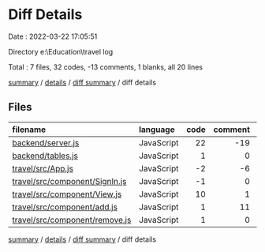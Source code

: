 # Diff Details

Date : 2022-03-22 17:05:51

Directory e:\Education\travel log

Total : 7 files,  32 codes, -13 comments, 1 blanks, all 20 lines

[summary](results.md) / [details](details.md) / [diff summary](diff.md) / diff details

## Files
| filename | language | code | comment | blank | total |
| :--- | :--- | ---: | ---: | ---: | ---: |
| [backend/server.js](/backend/server.js) | JavaScript | 22 | -19 | 0 | 3 |
| [backend/tables.js](/backend/tables.js) | JavaScript | 1 | 0 | 0 | 1 |
| [travel/src/App.js](/travel/src/App.js) | JavaScript | -2 | -6 | -2 | -10 |
| [travel/src/component/SignIn.js](/travel/src/component/SignIn.js) | JavaScript | -1 | 0 | 0 | -1 |
| [travel/src/component/View.js](/travel/src/component/View.js) | JavaScript | 10 | 1 | 0 | 11 |
| [travel/src/component/add.js](/travel/src/component/add.js) | JavaScript | 1 | 11 | 3 | 15 |
| [travel/src/component/remove.js](/travel/src/component/remove.js) | JavaScript | 1 | 0 | 0 | 1 |

[summary](results.md) / [details](details.md) / [diff summary](diff.md) / diff details
